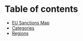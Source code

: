 # Table of contents

* [EU Sanctions Map](README.md)
* [Categories](categories.md)
* [Regions](regions.md)